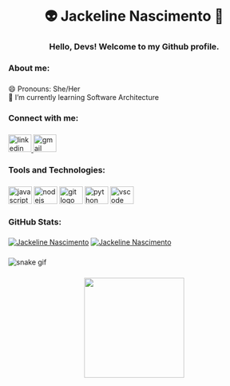 <h1 align="center">👽 Jackeline Nascimento 👾</h1>

###

<h3 align="center">Hello, Devs! Welcome to my Github profile.</h3>

###

<h3 align="left">About me:</h3>

###

<p align="left">😄 Pronouns: She/Her <br>🌱 I’m currently learning Software Architecture <br></p>

###

<h3 align="left">Connect with me:</h3>

###

<div align="left">
  <a href="https://www.linkedin.com/in/jackelinenascimento/" target="_blank">
    <img src="https://raw.githubusercontent.com/maurodesouza/profile-readme-generator/master/src/assets/icons/social/linkedin/default.svg" width="46" height="35" alt="linkedin logo"  />
  </a>
  <a href="mailto:jackelinenascimento0709@gmail.com" target="_blank">
    <img src="https://raw.githubusercontent.com/maurodesouza/profile-readme-generator/master/src/assets/icons/social/gmail/default.svg" width="46" height="35" alt="gmail logo"  />
  </a>
</div>

###

<h3 align="left">Tools and Technologies:</h3>

###

<div align="left">
  <img src="https://cdn.jsdelivr.net/gh/devicons/devicon/icons/javascript/javascript-original.svg" height="35" width="47" alt="javascript logo"  />
  <img src="https://cdn.jsdelivr.net/gh/devicons/devicon/icons/nodejs/nodejs-original.svg" height="35" width="47" alt="nodejs logo"  />
  <img src="https://cdn.jsdelivr.net/gh/devicons/devicon/icons/git/git-original.svg" height="35" width="47" alt="git logo"  />
  <img src="https://cdn.jsdelivr.net/gh/devicons/devicon/icons/python/python-original.svg" height="35" width="47" alt="python logo"  />
  <img src="https://cdn.jsdelivr.net/gh/devicons/devicon/icons/vscode/vscode-original.svg" height="35" width="47" alt="vscode logo"/>
          
          
          
          
</div>

###

<h3 align="left">GitHub Stats:</h3>

###
[![Jackeline Nascimento](https://github-readme-stats.vercel.app/api?username=jackelinenascimento&theme=radical)](https://github.com/anuraghazra/github-readme-stats)
[![Jackeline Nascimento](https://github-readme-stats.vercel.app/api/top-langs/?username=jackelinenascimento&hide=html&layout=compact&theme=radical)](https://github.com/anuraghazra/github-readme-stats)

###

![snake gif](https://github.com/Gaia-Maria/jackelinenascimento/blob/output/github-contribution-grid-snake.svg)

###

<div align="center">
  <img height="200" src="https://media0.giphy.com/avatars/dianapietrzyk/wWrk0vNBjwQp.gif"  />
</div>

###